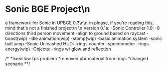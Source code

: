 # Sonic BGE Project\n
a framework for Sonic in UPBGE 0.3\n\n
\n
please, if you're reading this, mind that's not a finished project\n
\n
Version 0.1a:
-Sonic Controller 1.0:
  -8 directions third person movement
  -align to ground based on raycast
  -boost(wip)
  -idle animation(wip)
  -stomp(wip)
  -basic animation system
  -sonic ball jump
-Sonic Unleashed HUD:
  -rings counter
  -speedometer
  -rings energy(wip)
-Objects:
  -rings w/ glow and reflection
  
/*
 *fixed low fps problem
 *removed pbr material from rings
 *changed scenario
**/
